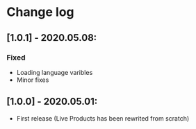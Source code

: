 # Change log

## [1.0.1] - 2020.05.08:
### Fixed
- Loading language varibles
- Minor fixes

## [1.0.0] - 2020.05.01:
- First release (Live Products has been rewrited from scratch)
